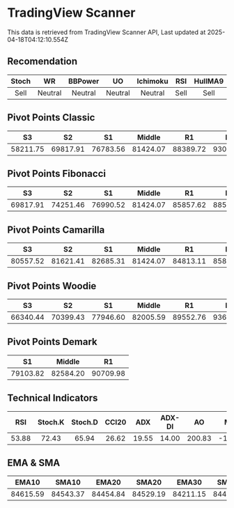 # TradingView Scanner
This data is retrieved from TradingView Scanner API, Last updated at 2025-04-18T04:12:10.554Z

## Recomendation
| Stoch | WR | BBPower | UO | Ichimoku | RSI | HullMA9 |
| :---: | :---: | :---: | :---: | :---: | :---: | :---: |
| Sell | Neutral | Neutral | Neutral | Neutral | Sell | Sell |

## Pivot Points Classic
| S3 | S2 | S1 | Middle | R1 | R2 | R3 |
| :---: | :---: | :---: | :---: | :---: | :---: | :---: |
| 58211.75 | 69817.91 | 76783.56 | 81424.07 | 88389.72 | 93030.23 | 104636.39 |

## Pivot Points Fibonacci
| S3 | S2 | S1 | Middle | R1 | R2 | R3 |
| :---: | :---: | :---: | :---: | :---: | :---: | :---: |
| 69817.91 | 74251.46 | 76990.52 | 81424.07 | 85857.62 | 88596.68 | 93030.23 |

## Pivot Points Camarilla
| S3 | S2 | S1 | Middle | R1 | R2 | R3 |
| :---: | :---: | :---: | :---: | :---: | :---: | :---: |
| 80557.52 | 81621.41 | 82685.31 | 81424.07 | 84813.11 | 85877.01 | 86940.90 |

## Pivot Points Woodie
| S3 | S2 | S1 | Middle | R1 | R2 | R3 |
| :---: | :---: | :---: | :---: | :---: | :---: | :---: |
| 66340.44 | 70399.43 | 77946.60 | 82005.59 | 89552.76 | 93611.75 | 101158.92 |

## Pivot Points Demark
| S1 | Middle | R1 |
| :---: | :---: | :---: |
| 79103.82 | 82584.20 | 90709.98 |

## Technical Indicators
| RSI | Stoch.K | Stoch.D | CCI20 | ADX | ADX-DI | AO | Mom | MACD | MACD | W.R | HullMA9 |
| :---: | :---: | :---: | :---: | :---: | :---: | :---: | :---: | :---: | :---: | :---: | :---: |
| 53.88 | 72.43 | 65.94 | 26.62 | 19.55 | 14.00 | 200.83 | -160.20 | 268.37 | 288.09 | -33.64 | 84948.97 |

## EMA & SMA
| EMA10 | SMA10 | EMA20 | SMA20 | EMA30 | SMA30 | EMA50 | SMA50 | EMA100 | SMA100 | EMA200 | SMA200 |
| :---: | :---: | :---: | :---: | :---: | :---: | :---: | :---: | :---: | :---: | :---: | :---: |
| 84615.59 | 84543.37 | 84454.84 | 84529.19 | 84211.15 | 84473.15 | 83729.92 | 83721.78 | 83339.04 | 82587.82 | 84087.10 | 83608.55 |